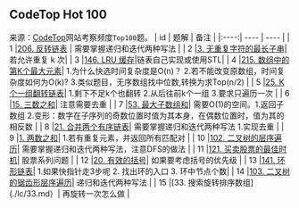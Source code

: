 ## CodeTop Hot 100

来源：[CodeTop](https://codetop.cc/)网站考察频度`Top100`题。
|  id  |             题解               |           备注            |
|:----:|             ----              |            ----            |
|  1   |[206\. 反转链表](./lc/206.md)   | 需要掌握递归和迭代两种写法 |
|  2   |[3\. 无重复字符的最长子串](./lc/3.md)|若允许重复 k 次|
|  3   |[146\. LRU 缓存](./lc/146.md)|链表自己实现或使用STL|
|  4   |[215\. 数组中的第K个最大元素](./lc/215.md)| 1.为什么快选时间复杂度是O(n)？  2.若不能改变原数组，时间复杂度如何为O(k)? 3.类似题目，无序数组找中位数,转换为求Top(n/2) |
|  5   |[25\. K 个一组翻转链表](./lc/25.md)| 1.剩下不足k个也翻转 2.从后往前k个一组 3.要求只遍历一次 |
|  6   |[15\. 三数之和](./lc/15.md)| 注意需要去重 |
|  7   |[53\. 最大子数组和](./lc/53.md)| 需要O(1)的空间。1.返回子数组 2.变形：数字在子序列的奇数位置时值为其本身，在偶数位置时，值为其的相反数 |
|  8   |[21\. 合并两个有序链表](./lc/21.md)| 需要掌握递归和迭代两种写法 1.实现去重 |
|  9   |[1\. 两数之和](./lc/1.md)| 1.若有重复元素，并返回所有匹配对 |
|  10  |[102\. 二叉树的层序遍历](./lc/102.md)| 需要掌握递归和迭代两种写法，注意DFS的做法 |
|  11  |[121\. 买卖股票的最佳时机](./lc/121.md)| 股票系列问题 |
|  12  |[20\. 有效的括号](./lc/20.md)| 如果要考虑括号的优先级 |
|  13  |[141\. 环形链表](./lc/141.md)| 1.如果快指针走3步呢 2. 找出环的入口 3. 环中节点个数|
|  14  |[103\. 二叉树的锯齿形层序遍历](./lc/103.md)| 递归和迭代两种写法 |
|  15  |[33\. 搜索旋转排序数组](./lc/33.md）| 再旋转一次怎么做 |